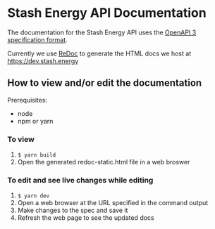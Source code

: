 # Stash Energy API Documentation

The documentation for the Stash Energy API uses the [OpenAPI 3 specification format](https://github.com/OAI/OpenAPI-Specification/).

Currently we use [ReDoc](https://github.com/Rebilly/ReDoc) to generate the HTML docs we host at <https://dev.stash.energy>

## How to view and/or edit the documentation

Prerequisites:

- node
- npm or yarn

### To view

1. `$ yarn build`
2. Open the generated redoc-static.html file in a web broswer

### To edit and see live changes while editing

1. `$ yarn dev`
2. Open a web browser at the URL specified in the command output
3. Make changes to the spec and save it
4. Refresh the web page to see the updated docs
